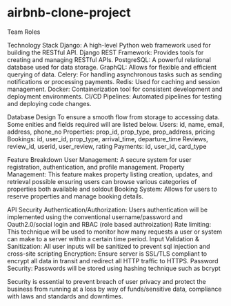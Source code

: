 # airbnb-clone-project

Team Roles


Technology Stack
Django: A high-level Python web framework used for building the RESTful API.
Django REST Framework: Provides tools for creating and managing RESTful APIs.
PostgreSQL: A powerful relational database used for data storage.
GraphQL: Allows for flexible and efficient querying of data.
Celery: For handling asynchronous tasks such as sending notifications or processing payments.
Redis: Used for caching and session management.
Docker: Containerization tool for consistent development and deployment environments.
CI/CD Pipelines: Automated pipelines for testing and deploying code changes.

Database Design
To ensure a smooth flow from storage to accessing data. Some enities and fields required will are listed below.
 Users: id, name, email, address, phone_no
 Properties: prop_id, prop_type, prop_address, pricing
 Bookings: id, user_id, prop_type, arrival_time, departure_time
 Reviews, review_id, userid, user_review, rating
 Payments: id, user_id, card_type


 Feature Breakdown
    User Management:  A secure system for user registration, authentication, and profile management.
    Property Management: This feature makes property listing creation, updates, and retrieval possible ensuring users can browse various           categories of properties both available and soldout
    Booking System: Allows for users to reserve properties and manage booking details.


 API Security
 Authentication/Authorization: Users authentication will be implemented using the conventional username/password and Oauth2.0/social login and  RBAC (role based authroization)
 Rate limiting: This technique will be used to monitor how many requests a user or system can make to a server within a certain time period.
 Input Validation & Sanitization: All user inputs will be sanitized to prevent sql injection and cross-site scripting
 Encryption: Ensure server is SSL/TLS compliant to encrypt all data in transit and redirect all HTTP traffic to HTTPS.
 Password Security: Passwords will be stored using hashing technique such as bcrypt

 Security is essential to prevent breach of user privacy and protect the business from running at a loss by way of funds/sensitive data, compliance with laws and standards and downtimes.
   

